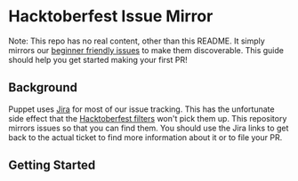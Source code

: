 # Hacktoberfest Issue Mirror

Note: This repo has no real content, other than this README. It simply mirrors our
[beginner friendly issues](http://pup.pt/contribute) to make them discoverable. This
guide should help you get started making your first PR!

## Background

Puppet uses [Jira](https://tickets.puppetlabs.com) for most of our issue tracking. This has the
unfortunate side effect that the [Hacktoberfest filters](https://github.com/search?utf8=✓&q=label%3Ahacktoberfest&type=Issues)
won't pick them up. This repository mirrors issues so that you can find them. You should use the
Jira links to get back to the actual ticket to find more information about it or to file your PR.

## Getting Started

